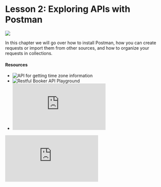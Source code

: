 # Lesson 2: Exploring APIs with Postman

![](https://testautomationu.applitools.com/course12/lesson2.0-coverimage.png)

In this chapter we will go over how to install Postman, how you can create requests or import them from other sources, and how to organize your requests in collections.

#### Resources

- ![API for getting time zone information](http://worldtimeapi.org)
- ![Restful Booker API Playground](https://restful-booker.herokuapp.com/)
- ![Code Resource](https://github.com/oscarlibre/tau-api-test-automation/blob/main/Chapter2/collections/RestfulBooker.postman_collection.json)

![Source](https://testautomationu.applitools.com/exploring-service-apis-through-test-automation/chapter2.html)
